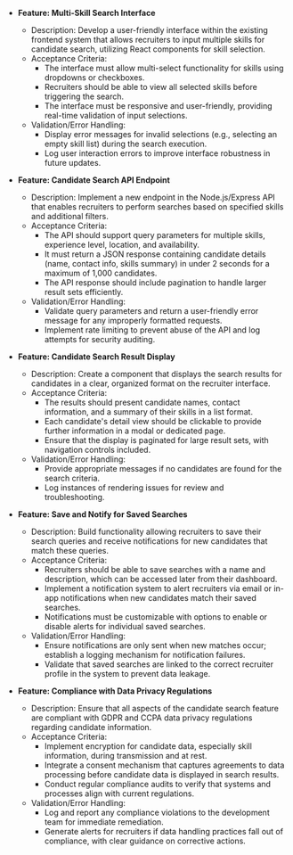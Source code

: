 - **Feature: Multi-Skill Search Interface**
  - Description: Develop a user-friendly interface within the existing frontend system that allows recruiters to input multiple skills for candidate search, utilizing React components for skill selection.
  - Acceptance Criteria:
    - The interface must allow multi-select functionality for skills using dropdowns or checkboxes.
    - Recruiters should be able to view all selected skills before triggering the search.
    - The interface must be responsive and user-friendly, providing real-time validation of input selections.
  - Validation/Error Handling:
    - Display error messages for invalid selections (e.g., selecting an empty skill list) during the search execution.
    - Log user interaction errors to improve interface robustness in future updates.

- **Feature: Candidate Search API Endpoint**
  - Description: Implement a new endpoint in the Node.js/Express API that enables recruiters to perform searches based on specified skills and additional filters.
  - Acceptance Criteria:
    - The API should support query parameters for multiple skills, experience level, location, and availability.
    - It must return a JSON response containing candidate details (name, contact info, skills summary) in under 2 seconds for a maximum of 1,000 candidates.
    - The API response should include pagination to handle larger result sets efficiently.
  - Validation/Error Handling:
    - Validate query parameters and return a user-friendly error message for any improperly formatted requests.
    - Implement rate limiting to prevent abuse of the API and log attempts for security auditing.

- **Feature: Candidate Search Result Display**
  - Description: Create a component that displays the search results for candidates in a clear, organized format on the recruiter interface.
  - Acceptance Criteria:
    - The results should present candidate names, contact information, and a summary of their skills in a list format.
    - Each candidate's detail view should be clickable to provide further information in a modal or dedicated page.
    - Ensure that the display is paginated for large result sets, with navigation controls included.
  - Validation/Error Handling:
    - Provide appropriate messages if no candidates are found for the search criteria.
    - Log instances of rendering issues for review and troubleshooting.

- **Feature: Save and Notify for Saved Searches**
  - Description: Build functionality allowing recruiters to save their search queries and receive notifications for new candidates that match these queries.
  - Acceptance Criteria:
    - Recruiters should be able to save searches with a name and description, which can be accessed later from their dashboard.
    - Implement a notification system to alert recruiters via email or in-app notifications when new candidates match their saved searches.
    - Notifications must be customizable with options to enable or disable alerts for individual saved searches.
  - Validation/Error Handling:
    - Ensure notifications are only sent when new matches occur; establish a logging mechanism for notification failures.
    - Validate that saved searches are linked to the correct recruiter profile in the system to prevent data leakage.

- **Feature: Compliance with Data Privacy Regulations**
  - Description: Ensure that all aspects of the candidate search feature are compliant with GDPR and CCPA data privacy regulations regarding candidate information.
  - Acceptance Criteria:
    - Implement encryption for candidate data, especially skill information, during transmission and at rest.
    - Integrate a consent mechanism that captures agreements to data processing before candidate data is displayed in search results.
    - Conduct regular compliance audits to verify that systems and processes align with current regulations.
  - Validation/Error Handling:
    - Log and report any compliance violations to the development team for immediate remediation.
    - Generate alerts for recruiters if data handling practices fall out of compliance, with clear guidance on corrective actions.

